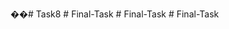 ��#   T a s k 8
 
 
#   F i n a l - T a s k  
 #   F i n a l - T a s k  
 #   F i n a l - T a s k  
 